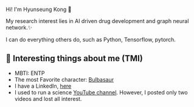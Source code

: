 Hi! I'm Hyunseung Kong 👋

My research interest lies in AI driven drug development and graph neural network.✨

I can do everything others do, such as Python, Tensorflow, pytorch.

## 💬 Interesting things about me (TMI)
- MBTI: ENTP
- The most Favorite character: [Bulbasaur](https://bulbapedia.bulbagarden.net/wiki/Bulbasaur_(Pok%C3%A9mon))
- I have a LinkedIn, [here](https://www.linkedin.com/in/hyunseungkong/)
- I used to run a science [YouTube channel](https://www.youtube.com/channel/UCS6vpz1902N-tk7QaYTjNPg). However, I posted only two videos and lost all interest. 


<!--
**Gumgo91/gumgo91** is a ✨ _special_ ✨ repository because its `README.md` (this file) appears on your GitHub profile.

Here are some ideas to get you started:

- 🔭 I’m currently working on ...
- 🌱 I’m currently learning ...
- 👯 I’m looking to collaborate on ...
- 🤔 I’m looking for help with ...
- 💬 Ask me about ...
- 📫 How to reach me: ...
- 😄 Pronouns: ...
- ⚡ Fun fact: ...
-->
